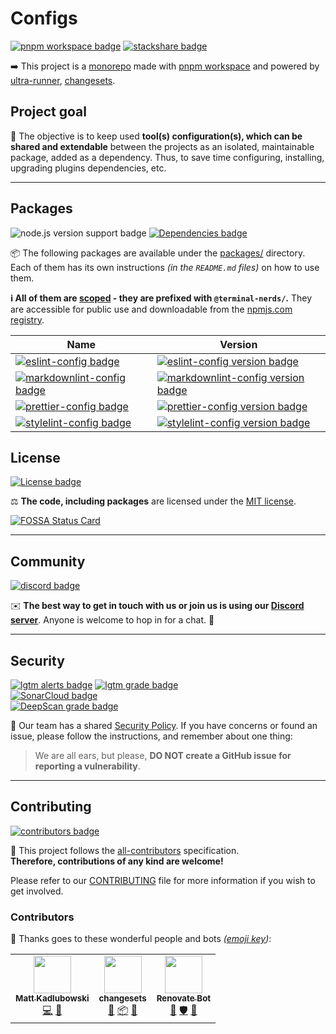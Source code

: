 # Configs

[![pnpm workspace badge]][pnpm workspace]
[![stackshare badge]][stackshare url]

➡️ This project is a [monorepo] made with [pnpm workspace] and powered by
[ultra-runner], [changesets].

[monorepo]: https://en.wikipedia.org/wiki/Monorepo
[pnpm workspace]: https://pnpm.io/workspaces
[pnpm workspace badge]: https://img.shields.io/badge/-pnpm%20workspace-informational?style=for-the-badge&logo=pnpm
[ultra-runner]: https://github.com/folke/ultra-runner
[changesets]: https://github.com/changesets/changesets
[stackshare badge]: https://img.shields.io/badge/-tech%20stack-yellow?style=for-the-badge&logo=stackshare
[stackshare url]: https://stackshare.io/terminal-nerds/configs

## Project goal

🎯 The objective is to keep used **tool(s) configuration(s), which can be shared
and extendable** between the projects as an isolated, maintainable package,
added as a dependency. Thus, to save time configuring, installing, upgrading
plugins dependencies, etc.

---

## Packages

![node.js version support badge]
[![Dependencies badge]][dependencies url]

[node.js version support badge]: https://img.shields.io/node/v-lts/@terminal-nerds/eslint-config?style=for-the-badge&logo=nodedotjs
[dependencies badge]: https://img.shields.io/librariesio/github/terminal-nerds/configs?style=for-the-badge
[dependencies url]: https://libraries.io/github/terminal-nerds/configs "Dependencies status"

📦 The following packages are available under the [packages/](./packages)
directory. Each of them has its own instructions _(in the `README.md` files)_
on how to use them.

**ℹ️ All of them are [scoped] - they are prefixed with `@terminal-nerds/`.**
They are accessible for public use and downloadable from the [npmjs.com
registry].

[scoped]: https://docs.npmjs.com/cli/v6/using-npm/scope
[npmjs.com registry]: https://npmjs.com/org/terminal-nerds

| Name                                                | Version                                                              |
| --------------------------------------------------- | -------------------------------------------------------------------- |
| [![eslint-config badge]][eslint-config]             | [![eslint-config version badge]][eslint-config npm page]             |
| [![markdownlint-config badge]][markdownlint-config] | [![markdownlint-config version badge]][markdownlint-config npm page] |
| [![prettier-config badge]][prettier-config]         | [![prettier-config version badge]][prettier-config npm page]         |
| [![stylelint-config badge]][stylelint-config]       | [![stylelint-config version badge]][stylelint-config npm page]       |

[eslint-config]: ./packages/eslint/README.md
[eslint-config badge]: https://img.shields.io/badge/eslint-config-informational?style=flat-square&logo=eslint
[eslint-config version badge]: https://img.shields.io/npm/v/@terminal-nerds/eslint-config/latest?style=flat-square&logo=npm
[eslint-config npm page]: https://www.npmjs.com/package/@terminal-nerds/eslint-config
[markdownlint-config]: ./packages/markdownlint/README.md
[markdownlint-config badge]: https://img.shields.io/badge/markdownlint-config-informational?style=flat-square&logo=markdown
[markdownlint-config version badge]: https://img.shields.io/npm/v/@terminal-nerds/markdownlint-config/latest?style=flat-square&logo=npm
[markdownlint-config npm page]: https://www.npmjs.com/package/@terminal-nerds/markdownlint-config
[prettier-config]: ./packages/prettier/README.md
[prettier-config badge]: https://img.shields.io/badge/prettier-config-informational?style=flat-square&logo=prettier
[prettier-config version badge]: https://img.shields.io/npm/v/@terminal-nerds/prettier-config/latest?style=flat-square&logo=npm
[prettier-config npm page]: https://www.npmjs.com/package/@terminal-nerds/prettier-config
[stylelint-config]: ./packages/stylelint/README.md
[stylelint-config badge]: https://img.shields.io/badge/stylelint-config-informational?style=flat-square&logo=stylelint
[stylelint-config version badge]: https://img.shields.io/npm/v/@terminal-nerds/stylelint-config/latest?style=flat-square&logo=npm
[stylelint-config npm page]: https://www.npmjs.com/package/@terminal-nerds/stylelint-config

## License

[![License badge]](./LICENSE.md "Project's license")

⚖️ **The code, including packages** are licensed under the [MIT license](./LICENSE.md).

[![FOSSA Status Card]][fossa status]

[license badge]: https://img.shields.io/github/license/terminal-nerds/configs?style=for-the-badge
[fossa status card]: https://app.fossa.com/api/projects/custom%2B20521%2Fgit%40github.com%3Aterminal-nerds%2Fconfigs.git.svg?type=large
[fossa status]: https://app.fossa.com/projects/custom%2B20521%2Fgit%40github.com%3Aterminal-nerds%2Fconfigs.git?ref=badge_large

---

## Community

[![discord badge]][discord server]

✉️ **The best way to get in touch with us or join us is using our [Discord server]**.
Anyone is welcome to hop in for a chat. 🙂

[discord server]: https://discord.gg/decp3g7BEN
[discord badge]: https://img.shields.io/discord/862890839537877012?label=Discord&logo=discord&style=for-the-badge

---

## Security

[![lgtm alerts badge]][lgtm report]
[![lgtm grade badge]][lgtm report]\
[![SonarCloud badge]][sonarcloud report]\
[![DeepScan grade badge]][deepscan report]

🔐 Our team has a shared [Security Policy]. If you have concerns or found an
issue, please follow the instructions, and
remember about one thing:

> We are all ears, but please, **DO NOT create a GitHub issue for reporting a
> vulnerability**.

[security policy]: https://github.com/terminal-nerds/configs/security/policy
[lgtm alerts badge]: https://img.shields.io/lgtm/alerts/github/terminal-nerds/configs?style=for-the-badge&logo=lgtm
[lgtm grade badge]: https://img.shields.io/lgtm/grade/javascript/github/terminal-nerds/configs?style=for-the-badge&logo=lgtm
[lgtm report]: https://lgtm.com/projects/g/terminal-nerds/configs
[sonarcloud badge]: https://img.shields.io/sonar/quality_gate/terminal-nerds_configs/main?logo=sonarcloud&server=https%3A%2F%2Fsonarcloud.io&style=for-the-badge
[sonarcloud report]: https://sonarcloud.io/summary/overall?id=terminal-nerds_configs
[deepscan grade badge]: https://deepscan.io/api/teams/16781/projects/20096/branches/536130/badge/grade.svg
[deepscan report]: https://deepscan.io/dashboard#view=project&tid=16781&pid=20096&bid=536130

---

## Contributing

[![contributors badge]][contributors url]

🤝 This project follows the [all-contributors] specification.\
**Therefore, contributions of any kind are welcome!**

Please refer to our [CONTRIBUTING] file for more information if you wish to get
involved.

[all-contributors]: https://github.com/all-contributors/all-contributors
[contributing]: ./.github/CONTRIBUTING.md
[contributors badge]: https://img.shields.io/github/contributors/terminal-nerds/configs?style=for-the-badge
[contributors url]: #contributors

### Contributors

🥰 Thanks goes to these wonderful people and bots _([emoji key])_:

[emoji key]: https://allcontributors.org/docs/en/emoji-key

<!-- ALL-CONTRIBUTORS-LIST:START - Do not remove or modify this section -->
<!-- prettier-ignore-start -->
<!-- markdownlint-disable -->
<table>
  <tr>
    <td align="center"><a href="https://github.com/xeho91"><img src="https://avatars.githubusercontent.com/u/18627568?v=4?s=60" width="60px;" alt=""/><br /><sub><b>Matt Kadlubowski</b></sub></a><br /><a href="https://github.com/terminal-nerds/@terminal-nerds/configs/commits?author=xeho91" title="Code">💻</a> <a href="#maintenance-xeho91" title="Maintenance">🚧</a></td>
    <td align="center"><a href="https://github.com/atlassian/changesets"><img src="https://avatars.githubusercontent.com/u/51163350?v=4?s=60" width="60px;" alt=""/><br /><sub><b>changesets</b></sub></a><br /><a href="https://github.com/terminal-nerds/@terminal-nerds/configs/commits?author=changesets" title="Documentation">📖</a> <a href="#platform-changesets" title="Packaging/porting to new platform">📦</a> <a href="#tool-changesets" title="Tools">🔧</a></td>
    <td align="center"><a href="https://renovatebot.com/"><img src="https://avatars.githubusercontent.com/u/38656520?v=4?s=60" width="60px;" alt=""/><br /><sub><b>Renovate Bot</b></sub></a><br /><a href="#maintenance-renovatebot" title="Maintenance">🚧</a> <a href="#security-renovatebot" title="Security">🛡️</a> <a href="#tool-renovatebot" title="Tools">🔧</a></td>
  </tr>
</table>

<!-- markdownlint-restore -->
<!-- prettier-ignore-end -->

<!-- ALL-CONTRIBUTORS-LIST:END -->
